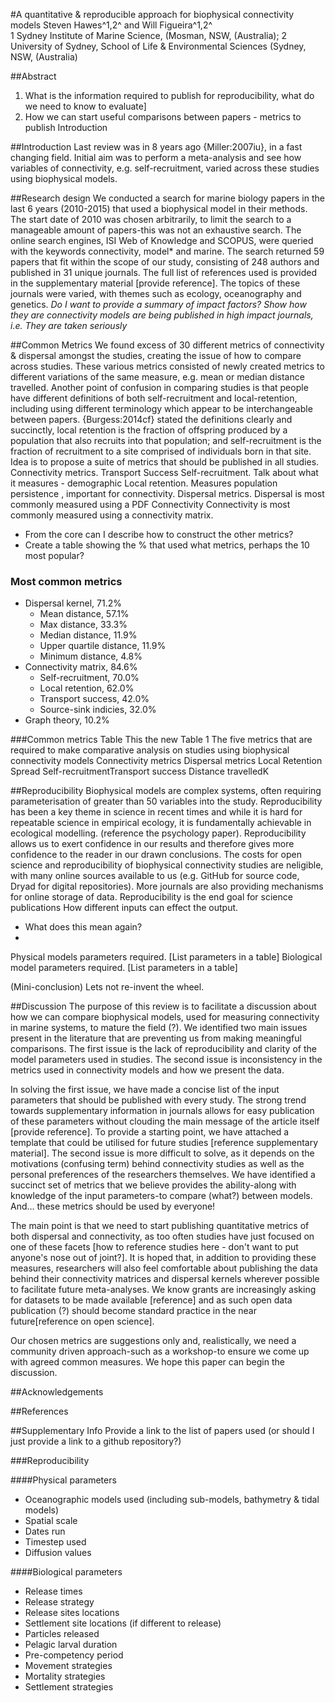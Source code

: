 #A quantitative & reproducible approach for biophysical connectivity models
Steven Hawes^1,2^ and Will Figueira^1,2^  
1 Sydney Institute of Marine Science,  (Mosman, NSW,  (Australia); 2 University of Sydney, School of Life & Environmental Sciences (Sydney, NSW,  (Australia)

##Abstract 
1. What is the information required to publish for reproducibility, what do we need to know to evaluate]
2. How we can start useful comparisons between papers - metrics to publish
Introduction

##Introduction
Last review was in 8 years ago {Miller:2007iu}, in a fast changing field.
Initial aim was to perform a meta-analysis and see how variables of connectivity, e.g. self-recruitment, varied across these studies using biophysical models.

##Research design
We conducted a search for marine biology papers in the last 6 years (2010-2015) that used a biophysical model in their methods. The start date of 2010 was chosen arbitrarily, to limit the search to a manageable amount of papers-this was not an exhaustive search. The online search engines, ISI Web of Knowledge and SCOPUS, were queried with the keywords connectivity, model* and marine. The search returned 59 papers that fit within the scope of our study, consisting of 248 authors and published in 31 unique journals. The full list of references used is provided in the supplementary material [provide reference]. The topics of these journals were varied, with themes such as ecology, oceanography and genetics.
*Do I want to provide a summary of impact factors? Show how they are connectivity models are being published in high impact journals, i.e. They are taken seriously*

##Common Metrics
We found excess of 30 different metrics of connectivity & dispersal amongst the studies, creating the issue of how to compare across studies. These various metrics consisted of newly created metrics to different variations of the same measure, e.g. mean or median distance travelled.
Another point of confusion in comparing studies is that people have different definitions of both self-recruitment and local-retention, including using different terminology which appear to be interchangeable between papers. {Burgess:2014cf}  stated the definitions clearly and succinctly, local retention is the fraction of offspring produced by a population that also recruits into that population; and self-recruitment is the fraction of recruitment to a site comprised of individuals born in that site.
Idea is to propose a suite of metrics that should be published in all studies.
Connectivity metrics.
Transport Success
Self-recruitment. Talk about what it measures - demographic
Local retention. Measures population persistence , important for connectivity.
Dispersal metrics.
Dispersal is most commonly measured using a PDF
Connectivity
Connectivity is most commonly measured using a connectivity matrix.
- From the core can I describe how to construct the other metrics?
- Create a table showing the % that used what metrics, perhaps the 10 most popular?

### Most common metrics

+ Dispersal kernel, 71.2%
    + Mean distance, 57.1%
    + Max distance, 33.3%
    + Median distance, 11.9%
    + Upper quartile distance, 11.9%
    + Minimum distance, 4.8%
+ Connectivity matrix, 84.6%
    + Self-recruitment, 70.0%
    + Local retention, 62.0%
    + Transport success, 42.0%
    + Source-sink indicies, 32.0%
+ Graph theory, 10.2%


###Common metrics Table
This the new
Table 1 The five metrics that are required to make comparative analysis on studies using biophysical connectivity models
Connectivity metrics
Dispersal metrics
Local Retention
Spread
Self-recruitmentTransport success
Distance travelledK
 

##Reproducibility
Biophysical models are complex systems, often requiring parameterisation of greater than 50 variables into the study.
Reproducibility has been a key theme in science in recent times and while it is hard for repeatable science in empirical ecology, it is fundamentally achievable in ecological modelling. (reference the psychology paper). Reproducibility allows us to exert confidence in our results and therefore gives more confidence to the reader in our drawn conclusions.
The costs for open science and reproducibility of biophysical connectivity studies are neligible, with many online sources available to us (e.g. GitHub for source code, Dryad for digital repositories). More journals are also providing mechanisms for online storage of data.
Reproducibility is the end goal for science publications
How different inputs can effect the output.
- What does this mean again?
- 
Physical models parameters required. [List parameters in a table]
Biological model parameters required. [List parameters in a table]

(Mini-conclusion) Lets not re-invent the wheel.

##Discussion
The purpose of this review is to facilitate a discussion about how we can compare biophysical models, used for measuring connectivity in marine systems, to mature the field (?). We identified two main issues present in the literature that are preventing us from making meaningful comparisons. The first issue is the lack of reproducibility and clarity of the model parameters used in studies. The second issue is inconsistency in the metrics used in connectivity models and how we present the data.

In solving the first issue, we have made a concise list of the input parameters that should be published with every study. The strong trend towards supplementary information in journals allows for easy publication of these parameters without clouding the main message of the article itself [provide reference]. To provide a starting point, we have attached a template that could be utilised for future studies [reference supplementary material].
The second issue is more difficult to solve, as it depends on the motivations (confusing term) behind connectivity studies as well as the personal preferences of the researchers themselves. We have identified a succinct set of metrics that we believe provides the ability-along with knowledge of the input parameters-to compare (what?) between models. And… these metrics should be used by everyone!

The main point is that we need to start publishing quantitative metrics of both dispersal and connectivity, as too often studies have just focused on one of these facets [how to reference studies here - don't want to put anyone's nose out of joint?]. It is hoped that, in addition to providing these measures, researchers will also feel comfortable about publishing the data behind their connectivity matrices and dispersal kernels wherever possible to facilitate future meta-analyses. We know grants are increasingly asking for datasets to be made available [reference] and as such open data publication (?) should become standard practice in the near future[reference on open science].

Our chosen metrics are suggestions only and, realistically, we need a community driven approach-such as a workshop-to ensure we come up with agreed common measures. We hope this paper can begin the discussion.

##Acknowledgements

##References

##Supplementary Info
Provide a link to the list of papers used (or should I just provide a link to a github repository?)

###Reproducibility

####Physical parameters
+ Oceanographic models used (including sub-models, bathymetry & tidal models)
+ Spatial scale
+ Dates run
+ Timestep used
+ Diffusion values



####Biological parameters
+ Release times 
+ Release strategy 
+ Release sites locations 
+ Settlement site locations (if different to release) 
+ Particles released
+ Pelagic larval duration
+ Pre-competency period
+ Movement strategies
+ Mortality strategies
+ Settlement strategies

